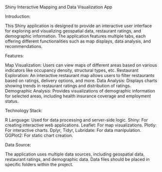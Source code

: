 Shiny Interactive Mapping and Data Visualization App

Introduction:

This Shiny application is designed to provide an interactive user interface for exploring and visualizing geospatial data, restaurant ratings, and demographic information. The application features multiple tabs, each offering different functionalities such as map displays, data analysis, and recommendations.

Features:

Map Visualization: Users can view maps of different areas based on various indicators like occupancy density, structural types, etc.
Restaurant Exploration: An interactive restaurant map allows users to filter restaurants based on ratings, delivery options, and more.
Data Analysis: Displays charts showing trends in restaurant ratings and distribution of ratings.
Demographic Analysis: Provides visualizations of demographic information for selected areas, including health insurance coverage and employment status.

Technology Stack:

R Language: Used for data processing and server-side logic.
Shiny: For creating interactive web applications.
Leaflet: For map visualizations.
Plotly: For interactive charts.
Dplyr, Tidyr, Lubridate: For data manipulation.
GGPlot2: For static chart creation.

Data Source:

The application uses multiple data sources, including geospatial data, restaurant ratings, and demographic data.
Data files should be placed in specific folders within the project.
